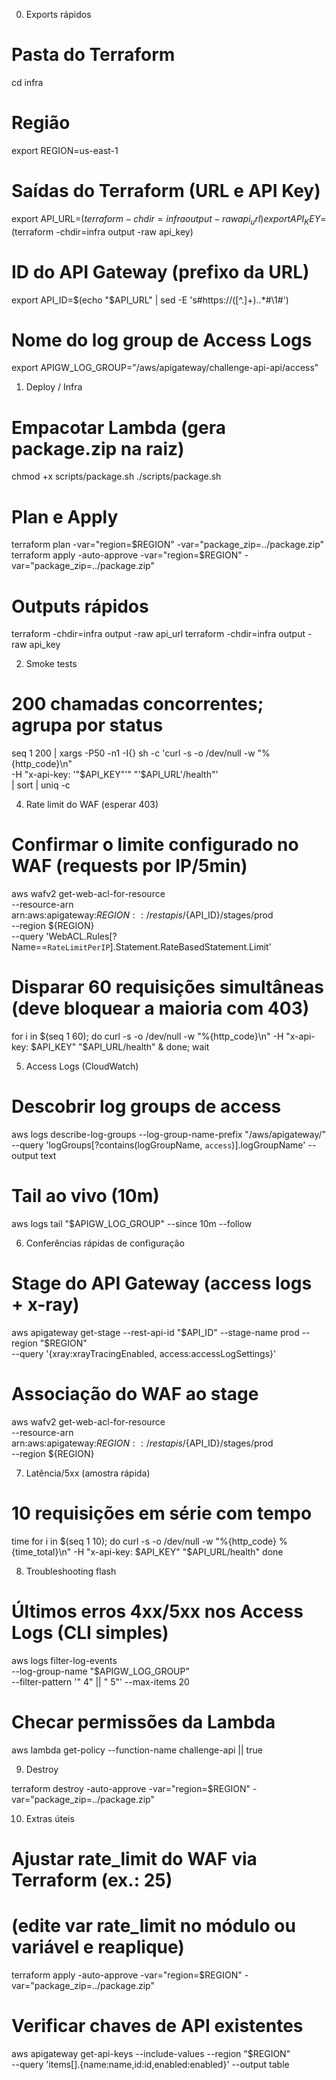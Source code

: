 0) Exports rápidos 
# Pasta do Terraform
cd infra

# Região
export REGION=us-east-1

# Saídas do Terraform (URL e API Key)
export API_URL=$(terraform -chdir=infra output -raw api_url)
export API_KEY=$(terraform -chdir=infra output -raw api_key)

# ID do API Gateway (prefixo da URL)
export API_ID=$(echo "$API_URL" | sed -E 's#https://([^.]+)\..*#\1#')

# Nome do log group de Access Logs 
export APIGW_LOG_GROUP="/aws/apigateway/challenge-api-api/access"

1) Deploy / Infra

# Empacotar Lambda (gera package.zip na raiz)
chmod +x scripts/package.sh
./scripts/package.sh

# Plan e Apply
terraform plan  -var="region=$REGION" -var="package_zip=../package.zip"
terraform apply -auto-approve -var="region=$REGION" -var="package_zip=../package.zip"

# Outputs rápidos
terraform -chdir=infra output -raw api_url
terraform -chdir=infra output -raw api_key

2) Smoke tests

# 200 chamadas concorrentes; agrupa por status
seq 1 200 | xargs -P50 -n1 -I{} sh -c 'curl -s -o /dev/null -w "%{http_code}\n" \
  -H "x-api-key: '"$API_KEY"'" "'$API_URL'/health"' \
| sort | uniq -c

4) Rate limit do WAF (esperar 403)

# Confirmar o limite configurado no WAF (requests por IP/5min)
aws wafv2 get-web-acl-for-resource \
  --resource-arn arn:aws:apigateway:${REGION}::/restapis/${API_ID}/stages/prod \
  --region ${REGION} \
  --query 'WebACL.Rules[?Name==`RateLimitPerIP`].Statement.RateBasedStatement.Limit'

# Disparar 60 requisições simultâneas (deve bloquear a maioria com 403)
for i in $(seq 1 60); do
  curl -s -o /dev/null -w "%{http_code}\n" -H "x-api-key: $API_KEY" "$API_URL/health" &
done; wait

5) Access Logs (CloudWatch)

# Descobrir log groups de access
aws logs describe-log-groups --log-group-name-prefix "/aws/apigateway/" \
  --query 'logGroups[?contains(logGroupName, `access`)].logGroupName' --output text

# Tail ao vivo (10m)
aws logs tail "$APIGW_LOG_GROUP" --since 10m --follow

6) Conferências rápidas de configuração

# Stage do API Gateway (access logs + x-ray)
aws apigateway get-stage --rest-api-id "$API_ID" --stage-name prod --region "$REGION" \
  --query '{xray:xrayTracingEnabled, access:accessLogSettings}'

# Associação do WAF ao stage
aws wafv2 get-web-acl-for-resource \
  --resource-arn arn:aws:apigateway:${REGION}::/restapis/${API_ID}/stages/prod \
  --region ${REGION}

7) Latência/5xx (amostra rápida)
# 10 requisições em série com tempo
time for i in $(seq 1 10); do
  curl -s -o /dev/null -w "%{http_code} %{time_total}\n" -H "x-api-key: $API_KEY" "$API_URL/health"
done


8) Troubleshooting flash
# Últimos erros 4xx/5xx nos Access Logs (CLI simples)
aws logs filter-log-events \
  --log-group-name "$APIGW_LOG_GROUP" \
  --filter-pattern '" 4" || " 5"' --max-items 20

# Checar permissões da Lambda
aws lambda get-policy --function-name challenge-api || true

9) Destroy 

terraform destroy -auto-approve -var="region=$REGION" -var="package_zip=../package.zip"

10) Extras úteis

# Ajustar rate_limit do WAF via Terraform (ex.: 25)
# (edite var rate_limit no módulo ou variável e reaplique)
terraform apply -auto-approve -var="region=$REGION" -var="package_zip=../package.zip"

# Verificar chaves de API existentes
aws apigateway get-api-keys --include-values --region "$REGION" \
  --query 'items[].{name:name,id:id,enabled:enabled}' --output table
